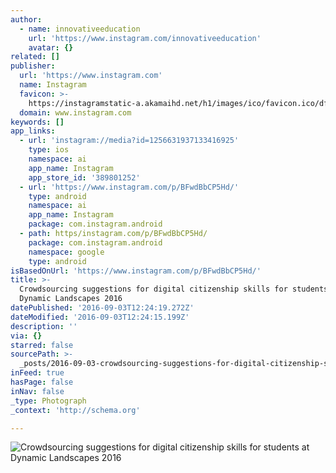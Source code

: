```yaml
---
author:
  - name: innovativeeducation
    url: 'https://www.instagram.com/innovativeeducation'
    avatar: {}
related: []
publisher:
  url: 'https://www.instagram.com'
  name: Instagram
  favicon: >-
    https://instagramstatic-a.akamaihd.net/h1/images/ico/favicon.ico/dfa85bb1fd63.ico
  domain: www.instagram.com
keywords: []
app_links:
  - url: 'instagram://media?id=1256631937133416925'
    type: ios
    namespace: ai
    app_name: Instagram
    app_store_id: '389801252'
  - url: 'https://www.instagram.com/p/BFwdBbCP5Hd/'
    type: android
    namespace: ai
    app_name: Instagram
    package: com.instagram.android
  - path: https/instagram.com/p/BFwdBbCP5Hd/
    package: com.instagram.android
    namespace: google
    type: android
isBasedOnUrl: 'https://www.instagram.com/p/BFwdBbCP5Hd/'
title: >-
  Crowdsourcing suggestions for digital citizenship skills for students at
  Dynamic Landscapes 2016
datePublished: '2016-09-03T12:24:19.272Z'
dateModified: '2016-09-03T12:24:15.199Z'
description: ''
via: {}
starred: false
sourcePath: >-
  _posts/2016-09-03-crowdsourcing-suggestions-for-digital-citizenship-skills-for.md
inFeed: true
hasPage: false
inNav: false
_type: Photograph
_context: 'http://schema.org'

---
```

![Crowdsourcing suggestions for digital citizenship skills for students at Dynamic Landscapes 2016](https://scontent.cdninstagram.com/t51.2885-15/s640x640/sh0.08/e35/13258998_950683108384083_1947758148_n.jpg?ig_cache_key=MTI1NjYzMTkzNzEzMzQxNjkyNQ%3D%3D.2)
